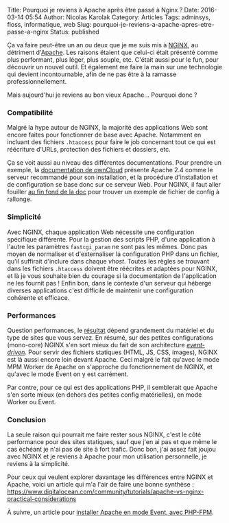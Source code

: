 Title: Pourquoi je reviens à Apache après être passé à Nginx ?
Date: 2016-03-14 05:54
Author: Nicolas Karolak
Category: Articles
Tags: adminsys, floss, informatique, web
Slug: pourquoi-je-reviens-a-apache-apres-etre-passe-a-nginx
Status: published

Ça va faire peut-être un an ou deux que je me suis mis à [NGINX](http://nginx.org/), au détriment d'[Apache](http://httpd.apache.org/). Les raisons étaient que celui-ci était présenté comme plus performant, plus léger, plus souple, etc. C'était aussi pour le fun, pour découvrir un nouvel outil. Et également me faire la main sur une technologie qui devient incontournable, afin de ne pas être à la ramasse professionnellement.

Mais aujourd'hui je reviens au bon vieux Apache… Pourquoi donc ?

### Compatibilité

Malgré la hype autour de NGINX, la majorité des applications Web sont encore faites pour fonctionner de base avec Apache. Notamment en incluant des fichiers `.htaccess` pour faire le job concernant tout ce qui est réécriture d'URLs, protection des fichiers et dossiers, etc.

Ça se voit aussi au niveau des différentes documentations. Pour prendre un exemple, la [documentation de ownCloud](https://doc.owncloud.org/) présente Apache 2.4 comme le serveur recommandé pour son installation, et la procédure d'installation et de configuration se base donc sur ce serveur Web. Pour NGINX, il faut aller fouiller [au fin fond de la doc](https://doc.owncloud.org/server/9.0/admin_manual/installation/nginx_configuration.html) pour trouver un exemple de fichier de config à rallonge.

### Simplicité

Avec NGINX, chaque application Web nécessite une configuration spécifique différente. Pour la gestion des scripts PHP, d'une application à l'autre les paramètres `fastcgi_param` ne sont pas les mêmes. Donc pas moyen de normaliser et d'externaliser la configuration PHP dans un fichier, qu'il suffirait d'inclure dans chaque *vhost*. Toutes les règles se trouvant dans les fichiers `.htaccess` doivent être réécrites et adaptées pour NGINX, et là je vous souhaite bien du courage si la documentation de l'application ne les fournit pas ! Enfin bon, dans le contexte d'un serveur qui héberge diverses applications c'est difficile de maintenir une configuration cohérente et efficace.

### Performances

Question performances, le [résultat](http://blog.celingest.com/en/2013/02/25/nginx-vs-apache-in-aws/) dépend grandement du matériel et du type de sites que vous servez. En résumé, sur des petites configurations (mono-core) NGINX s'en sort mieux du fait de son architecture *[event-driven](https://fr.wikipedia.org/wiki/Architecture_orient%C3%A9e_%C3%A9v%C3%A8nements)*. Pour servir des fichiers statiques (HTML, JS, CSS, images), NGINX est là aussi encore loin devant Apache. Ceci malgré le fait qu'avec le mode MPM Worker de Apache on s'approche du fonctionnement de NGINX, et qu'avec le mode Event on y est carrément.

Par contre, pour ce qui est des applications PHP, il semblerait que Apache s'en sorte mieux (en dehors des petites config matérielles), en mode Worker ou Event.

### Conclusion

La seule raison qui pourrait me faire rester sous NGINX, c'est le côté performance pour des sites statiques, sauf que j'en ai pas et que même le cas échéant je n'ai pas de site à fort trafic. Donc bon, j'ai assez fait joujou avec NGINX et je reviens à Apache pour mon utilisation personnelle, je reviens à la simplicité.

Pour ceux qui veulent explorer davantage les différences entre NGINX et Apache, voici un article qui m'a l'air de faire une bonne synthèse : <https://www.digitalocean.com/community/tutorials/apache-vs-nginx-practical-considerations>

À suivre, un article pour [installer Apache en mode Event, avec PHP-FPM](https://blog.karolak.fr/2016/03/14/apache-mode-event-et-php-fpm/).
